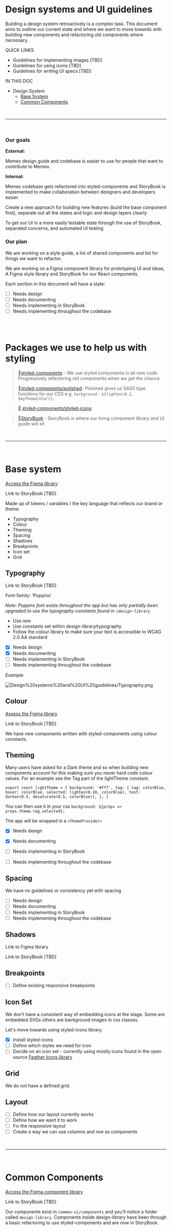 # Design systems and UI guidelines

Building a design system retroactively is a complex task. This document aims to outline our current state and where we want to move towards with building new components and refactoring old components where necessary.

QUICK LINKS

- Guidelines for implementing images [TBD]
- Guidelines for using icons [TBD]
- Guidelines for writing UI specs [TBD]

IN THIS DOC

- Design System
    - [Base System](#Base-system)
    - [Common Components](#Common-components)

<br/>
<hr/>
<br/>

### Our goals

**External:**

Memex design guide and codebase is easier to use for people that want to contribute to Memex.

**Internal:**

Memex codebase gets refactored into styled-components and StoryBook is implemented to make collaboration between designers and developers easier

Create a new approach for building new features (build the base component first), separate out all the states and logic and design layers clearly

To get our UI in a more easily testable state through the use of StoryBook, separated concerns, and automated UI testing


### Our plan

We are working on a style guide, a list of shared components and list for things we want to refactor.

We are working on a Figma component library for prototyping UI and ideas, A Figma style library and StoryBook for our React components.

Each section in this document will have a state:

- [ ]  Needs design
- [ ]  Needs documenting
- [ ]  Needs implementing in StoryBook
- [ ]  Needs implementing throughout the codebase

<br/><br/>

# Packages we use to help us with styling

> 🎩[styled-components](https://styled-components.com/) -  We use styled components in all new code. Progressively refactoring old components when we get the chance

> 💅[styled-components/polished](https://github.com/styled-components/polished)- Polished gives us SASS type functions for our CSS e.g. `background: ${lighten(0.2, $myThemeColor)};`

> 🥳 [styled-components/styled-icons](https://styled-icons.js.org/)

> 📗[StoryBook](https://storybook.js.org/) - StoryBook is where our living component library and UI guide will sit

<br/>
<hr/>
<br/>

# Base system

[Access the Figma library](https://www.figma.com/file/0pjfuJqvqvm60jMa4t7tBM/Memex-Pattern-Library?node-id=71%3A442)

Link to StoryBook [TBD]

Made up of tokens / variables / the key language that reflects our brand or theme.

- Typography
- Colour
- Theming
- Spacing
- Shadows
- Breakpoints
- Icon set
- Grid

## Typography

Link to StoryBook [TBD]

Font-family: 'Poppins'

*Note: Poppins font exists throughout the app but has only partially been upgraded to use the typography constants found in `/design-library`*

* Use rem
* Use constants set within design-library/typography
* Follow the colour library to make sure your text is accessible to WCAG 2.0 AA standard


- [x]  Needs design
- [x]  Needs documenting
- [ ]  Needs implementing in StoryBook
- [ ]  Needs implementing throughout the codebase

*Example*

![Design%20systems%20and%20UI%20guidelines/Typography.png](images/Typography.png)

## Colour

[Assess the Figma library](https://www.figma.com/file/0pjfuJqvqvm60jMa4t7tBM/Memex-Pattern-Library?node-id=71%3A442)

Link to StoryBook [TBD]

We have new components written with styled-components using colour constants.

## Theming

Many users have asked for a Dark theme and so when building new components account for this making sure you never hard code colour values. For an example see the Tag part of the lightTheme constant.

`export const lightTheme = {
    background: '#fff',
    tag: {
        tag: colorBlue,
        hover: colorBlue,
        selected: lighten(0.18, colorBlue),
        text: darken(0.5, desaturate(0.5, colorBlue)),
    },
}`

You can then use it in your css `background: ${props => props.theme.tag.selected};`

The app will be wrapped in a `<ThemeProvider>`

- [x]  Needs design
- [x]  Needs documenting
- [ ]  Needs implementing in StoryBook
- [ ]  Needs implementing throughout the codebase


## Spacing

We have no guidelines or consistency yet with spacing

- [ ]  Needs design
- [ ]  Needs documenting
- [ ]  Needs implementing in StoryBook
- [ ]  Needs implementing throughout the codebase

## Shadows

Link to Figma library

Link to StoryBook [TBD]

## Breakpoints

- [ ]  Define existing responsive breakpoints


## Icon Set

We don't have a consistent way of embedding icons at the stage. Some are embedded SVGs others are background images in css classes.

Let's move towards using styled-icons library.

- [x]  Install styled-icons
- [ ]  Define which styles we need for icon
- [ ]  Decide on an icon set - currently using mostly icons found in the open source [Feather Icons library](https://feathericons.com/)

## Grid

We do not have a defined grid.

## Layout

- [ ]  Define how our layout currently works
- [ ]  Define how we want it to work
- [ ]  Fix the responsive layout
- [ ]  Create a way we can use columns and row as components

<br/>
<hr/>
<br/>

# Common Components

[Access the Figma component library](https://www.figma.com/file/sQJsqiVLk6oO5f1EOgpxHt/Memex-Component-Library?node-id=0%3A1)

Link to StoryBook [TBD]

Our components exist in `common-ui/components` and you'll notice a folder called `design-library`. Components inside design-library have been through a basic refactoring to use styled-components and are now in StoryBook.
